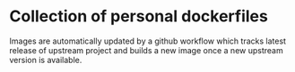 # Collection of personal dockerfiles

Images are automatically updated by a github workflow which tracks latest release of upstream project
and builds a new image once a new upstream version is available.
